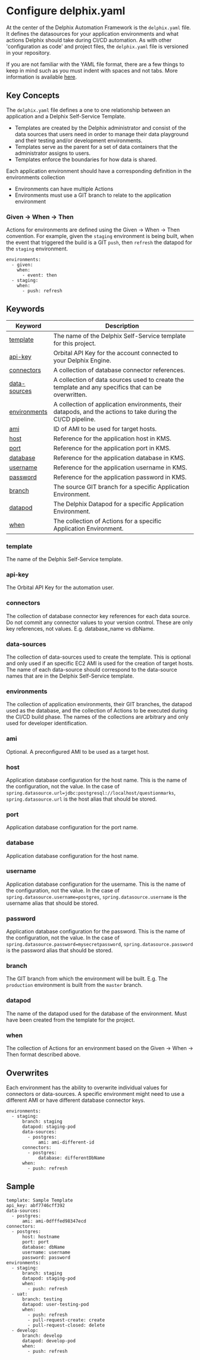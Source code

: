 # Configure delphix.yaml

At the center of the Delphix Automation Framework is the `delphix.yaml` file. It defines the datasources for your application environments and what actions Delphix should take during CI/CD automation. As with other 'configuration as code' and project files, the `delphix.yaml` file is versioned in your repository.

If you are not familiar with the YAML file format, there are a few things to keep in mind such as you must indent with spaces and not tabs. More information is available [here](http://yaml.org/).

## Key Concepts

The `delphix.yaml` file defines a one to one relationship between an application and a Delphix Self-Service Template.

*   Templates are created by the Delphix administrator and consist of the data sources that users need in order to manage their data playground and their testing and/or development environments.
*   Templates serve as the parent for a set of data containers that the administrator assigns to users.
*   Templates enforce the boundaries for how data is shared.

Each application environment should have a corresponding definition in the environments collection

*   Environments can have multiple Actions
*   Environments must use a GIT branch to relate to the application environment

### Given -> When -> Then

Actions for environments are defined using the Given -> When -> Then convention. For example, given the `staging` environment is being built, when the event that triggered the build is a GIT `push`, then `refresh` the datapod for the `staging` environment.

```
environments:
  - given:
    when:
      - event: then
  - staging:
    when:
      - push: refresh
```

## Keywords
|Keyword|Description
|---|---
|[template](#template)|The name of the Delphix Self-Service template for this project.
|[api-key](#api-key)|Orbital API Key for the account connected to your Delphix Engine.
|[connectors](#connectors)|A collection of database connector references.
|[data-sources](#data-sources)|A collection of data sources used to create the template and any specifics that can be overwritten.
|[environments](#environments)|A collection of application environments, their datapods, and the actions to take during the CI/CD pipeline.
|[ami](#ami)|ID of AMI to be used for target hosts.
|[host](#host)|Reference for the application host in KMS.
|[port](#port)|Reference for the application port in KMS.
|[database](#database)|Reference for the application database in KMS.
|[username](#username)|Reference for the application username in KMS.
|[password](#password)|Reference for the application password in KMS.
|[branch](#branch)|The source GIT branch for a specific Application Environment.
|[datapod](#datapod)|The Delphix Datapod for a specific Application Environment.
|[when](#when)|The collection of Actions for a specific Application Environment.


### <a id="template"></a>template

The name of the Delphix Self-Service template.

### <a id="api-key"></a>api-key

The Orbital API Key for the automation user.

### <a id="connectors"></a>connectors

The collection of database connector key references for each data source. Do not commit any connector values to your version control. These are only key references, not values. E.g. database_name vs dbName.

### <a id="data-sources"></a>data-sources

The collection of data-sources used to create the template. This is optional and only used if an specific EC2 AMI is used for the creation of target hosts. The name of each data-source should correspond to the data-source names that are in the Delphix Self-Service template.

### <a id="environments"></a>environments

The collection of application environments, their GIT branches, the datapod used as the database, and the collection of Actions to be executed during the CI/CD build phase. The names of the collections are arbitrary and only used for developer identification.

### <a id="ami"></a>ami

Optional. A preconfigured AMI to be used as a target host.

### <a id="host"></a>host

Application database configuration for the host name. This is the name of the configuration, not the value. In the case of `spring.datasource.url=jdbc:postgresql://localhost/questionmarks`, `spring.datasource.url` is the host alias that should be stored.

### <a id="port"></a>port

Application database configuration for the port name.

### <a id="database"></a>database

Application database configuration for the host name.

### <a id="username"></a>username

Application database configuration for the username. This is the name of the configuration, not the value. In the case of `spring.datasource.username=postgres`, `spring.datasource.username` is the username alias that should be stored.

### <a id="password"></a>password

Application database configuration for the password. This is the name of the configuration, not the value. In the case of `spring.datasource.password=mysecretpassword`, `spring.datasource.password` is the password alias that should be stored.

### <a id="branch"></a>branch

The GIT branch from which the environment will be built. E.g. The `production` environment is built from the `master` branch.

### <a id="datapod"></a>datapod

The name of the datapod used for the database of the environment. Must have been created from the template for the project.

### <a id="when"></a>when

The collection of Actions for an environment based on the Given -> When -> Then format described above.

## Overwrites

Each environment has the ability to overwrite individual values for connectors or data-sources. A specific environment might need to use a different AMI or have different database connector keys.

```
environments:
  - staging:
      branch: staging
      datapod: staging-pod
      data-sources:
        - postgres:
            ami: ami-different-id
      connectors:
        - postgres:
            database: differentDbName
      when:
        - push: refresh

```

## Sample

```
template: Sample Template
api_key: abf7746cff392
data-sources:
  - postgres:
      ami: ami-0dfffed98347ecd
connectors:
  - postgres:
      host: hostname
      port: port
      database: dbName
      username: username
      password: password
environments:
  - staging:
      branch: staging
      datapod: staging-pod
      when:
        - push: refresh
  - uat:
      branch: testing
      datapod: user-testing-pod
      when:
        - push: refresh
        - pull-request-create: create
        - pull-request-closed: delete
  - develop:
      branch: develop
      datapod: develop-pod
      when:
        - push: refresh
```
